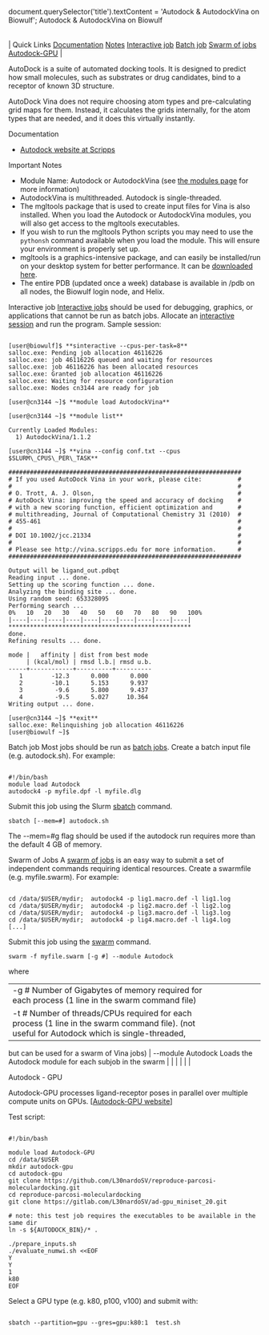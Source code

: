 

document.querySelector('title').textContent = 'Autodock & AutodockVina on Biowulf';
Autodock & AutodockVina on Biowulf


|  |
| --- |
| 
Quick Links
[Documentation](#doc)
[Notes](#notes)
[Interactive job](#int) 
[Batch job](#sbatch) 
[Swarm of jobs](#swarm) 
[Autodock-GPU](#gpu)
 |



AutoDock is a suite of automated docking tools. It is designed to predict how small molecules, such as substrates or drug candidates, bind to a receptor of known 3D structure.

AutoDock Vina does not require choosing atom types and pre-calculating grid maps for them. Instead, it calculates the grids internally, for the atom types that are needed, and it does this virtually instantly.

Documentation
* [Autodock website at Scripps](http://autodock.scripps.edu/)


Important Notes
* Module Name: Autodock or AutodockVina (see [the modules page](/apps/modules.html) for more information)
* AutodockVina is multithreaded. Autodock is single-threaded.
* The mgltools package that is used to create input files for Vina is also installed. When you load the Autodock or AutodockVina modules, you will also get access to the
 mgltools executables.
* If you wish to run the mgltools Python scripts you may need to use the `pythonsh` command available when you load the module. This will ensure your environment is properly set up.
* mgltools is a graphics-intensive package, and can easily be installed/run on your desktop system for better performance. It can be [downloaded here](http://mgltools.scripps.edu/downloads).
* The entire PDB (updated once a week) database is available in /pdb on all nodes, the Biowulf login node, and Helix.



Interactive job
[Interactive jobs](/docs/userguide.html#int) should be used for debugging, graphics, or applications that cannot be run as batch jobs.
Allocate an [interactive session](/docs/userguide.html#int) and run the program. Sample session:



```

[user@biowulf]$ **sinteractive --cpus-per-task=8**
salloc.exe: Pending job allocation 46116226
salloc.exe: job 46116226 queued and waiting for resources
salloc.exe: job 46116226 has been allocated resources
salloc.exe: Granted job allocation 46116226
salloc.exe: Waiting for resource configuration
salloc.exe: Nodes cn3144 are ready for job

[user@cn3144 ~]$ **module load AutodockVina**

[user@cn3144 ~]$ **module list**

Currently Loaded Modules:
  1) AutodockVina/1.1.2

[user@cn3144 ~]$ **vina --config conf.txt --cpus $SLURM\_CPUS\_PER\_TASK**

#################################################################
# If you used AutoDock Vina in your work, please cite:          #
#                                                               #
# O. Trott, A. J. Olson,                                        #
# AutoDock Vina: improving the speed and accuracy of docking    #
# with a new scoring function, efficient optimization and       #
# multithreading, Journal of Computational Chemistry 31 (2010)  #
# 455-461                                                       #
#                                                               #
# DOI 10.1002/jcc.21334                                         #
#                                                               #
# Please see http://vina.scripps.edu for more information.      #
#################################################################

Output will be ligand_out.pdbqt
Reading input ... done.
Setting up the scoring function ... done.
Analyzing the binding site ... done.
Using random seed: 653328095
Performing search ...
0%   10   20   30   40   50   60   70   80   90   100%
|----|----|----|----|----|----|----|----|----|----|
***************************************************
done.
Refining results ... done.

mode |   affinity | dist from best mode
     | (kcal/mol) | rmsd l.b.| rmsd u.b.
-----+------------+----------+----------
   1        -12.3      0.000      0.000
   2        -10.1      5.153      9.937
   3         -9.6      5.800      9.437
   4         -9.5      5.027     10.364
Writing output ... done.

[user@cn3144 ~]$ **exit**
salloc.exe: Relinquishing job allocation 46116226
[user@biowulf ~]$

```


Batch job
Most jobs should be run as [batch jobs](/docs/userguide.html#submit).
Create a batch input file (e.g. autodock.sh). For example:



```

#!/bin/bash
module load Autodock
autodock4 -p myfile.dpf -l myfile.dlg 

```

Submit this job using the Slurm [sbatch](/docs/userguide.html) command.



```
sbatch [--mem=#] autodock.sh
```

The --mem=#g flag should be used if the autodock run requires more than the default 4 GB of memory.

Swarm of Jobs 
A [swarm of jobs](/apps/swarm.html) is an easy way to submit a set of independent commands requiring identical resources.
Create a swarmfile (e.g. myfile.swarm). For example:



```

cd /data/$USER/mydir;  autodock4 -p lig1.macro.def -l lig1.log
cd /data/$USER/mydir;  autodock4 -p lig2.macro.def -l lig2.log
cd /data/$USER/mydir;  autodock4 -p lig3.macro.def -l lig3.log
cd /data/$USER/mydir;  autodock4 -p lig4.macro.def -l lig4.log
[...]

```

Submit this job using the [swarm](/apps/swarm.html) command.



```
swarm -f myfile.swarm [-g #] --module Autodock
```

where


|  |  |  |  |  |  |
| --- | --- | --- | --- | --- | --- |
| -g #  Number of Gigabytes of memory required for each process (1 line in the swarm command file)
 | -t #  Number of threads/CPUs required for each process (1 line in the swarm command file). (not useful for Autodock which is single-threaded, 
 but can be used for a swarm of Vina jobs)
 | --module Autodock Loads the Autodock module for each subjob in the swarm 
 | |
 | |
 | |



Autodock - GPU

Autodock-GPU processes ligand-receptor poses in parallel over multiple compute units on GPUs. [[Autodock-GPU website](https://github.com/ccsb-scripps/AutoDock-GPU)]

Test script: 

```

#!/bin/bash

module load Autodock-GPU
cd /data/$USER
mkdir autodock-gpu
cd autodock-gpu
git clone https://github.com/L30nardoSV/reproduce-parcosi-moleculardocking.git
cd reproduce-parcosi-moleculardocking
git clone https://gitlab.com/L30nardoSV/ad-gpu_miniset_20.git

# note: this test job requires the executables to be available in the same dir
ln -s ${AUTODOCK_BIN}/* .

./prepare_inputs.sh 
./evaluate_numwi.sh <<EOF
Y
Y
1
k80
EOF

```


Select a GPU type (e.g. k80, p100, v100) and submit with:

```

sbatch --partition=gpu --gres=gpu:k80:1  test.sh

```

















